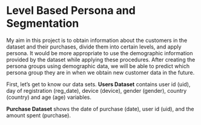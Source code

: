 
# Level Based Persona and Segmentation


My aim in this project is to obtain information about the customers in the
dataset and their purchases, divide them into certain levels, and apply persona.
It would be more appropriate to use the demographic information provided by the
dataset while applying these procedures. After creating the persona groups using
demographic data, we will be able to predict which persona group they are in
 when we obtain new customer data in the future.

First, let’s get to know our data sets.
**Users Dataset** contains user id (uid), day of registration (reg_date),
 device (device), gender (gender), country (country) and age (age) variables.

**Purchase Dataset** shows the date of purchase (date), user id (uid),
and the amount spent (purchase).
